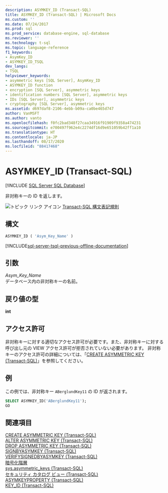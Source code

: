 ```yaml
---
description: ASYMKEY_ID (Transact-SQL)
title: ASYMKEY_ID (Transact-SQL) | Microsoft Docs
ms.custom: ''
ms.date: 07/24/2017
ms.prod: sql
ms.prod_service: database-engine, sql-database
ms.reviewer: ''
ms.technology: t-sql
ms.topic: language-reference
f1_keywords:
- AsymKey_ID
- ASYMKEY_ID_TSQL
dev_langs:
- TSQL
helpviewer_keywords:
- asymmetric keys [SQL Server], AsymKey_ID
- ASYMKEY_ID function
- encryption [SQL Server], asymmetric keys
- identification numbers [SQL Server], asymmetric keys
- IDs [SQL Server], asymmetric keys
- cryptography [SQL Server], asymmetric keys
ms.assetid: d697daf8-2106-4ebb-b09a-ca0be465d747
author: VanMSFT
ms.author: vanto
ms.openlocfilehash: f0fc2bad348f27caa34916f91909f9358a474231
ms.sourcegitcommit: e700497f962e4c2274df16d9e651059b42ff1a10
ms.translationtype: HT
ms.contentlocale: ja-JP
ms.lasthandoff: 08/17/2020
ms.locfileid: "88417468"
---
```

# <a name="asymkey_id-transact-sql"></a>ASYMKEY_ID (Transact-SQL)
[!INCLUDE [SQL Server SQL Database](../../includes/applies-to-version/sql-asdb.md)]

非対称キーの ID を返します。
  
![トピック リンク アイコン](../../database-engine/configure-windows/media/topic-link.gif "トピック リンク アイコン") [Transact-SQL 構文表記規則](../../t-sql/language-elements/transact-sql-syntax-conventions-transact-sql.md)
  
## <a name="syntax"></a>構文  
  
```sql
ASYMKEY_ID ( 'Asym_Key_Name' )  
```  
  
[!INCLUDE[sql-server-tsql-previous-offline-documentation](../../includes/sql-server-tsql-previous-offline-documentation.md)]

## <a name="arguments"></a>引数
*Asym_Key_Name*  
データベース内の非対称キーの名前。
  
## <a name="return-types"></a>戻り値の型
 **int**  
  
## <a name="permissions"></a>アクセス許可  
非対称キーに対する適切なアクセス許可が必要です。また、非対称キーに対する呼び出し元の VIEW アクセス許可が拒否されていない必要があります。 非対称キーのアクセス許可の詳細については、「[CREATE ASYMMETRIC KEY &#40;Transact-SQL&#41;](../../t-sql/statements/create-asymmetric-key-transact-sql.md)」を参照してください。
  
## <a name="examples"></a>例  
この例では、非対称キー `ABerglundKey11` の ID が返されます。
  
```sql
SELECT ASYMKEY_ID('ABerglundKey11');  
GO  
```  
  
## <a name="see-also"></a>関連項目
[CREATE ASYMMETRIC KEY &#40;Transact-SQL&#41;](../../t-sql/statements/create-asymmetric-key-transact-sql.md)  
[ALTER ASYMMETRIC KEY &#40;Transact-SQL&#41;](../../t-sql/statements/alter-asymmetric-key-transact-sql.md)  
[DROP ASYMMETRIC KEY &#40;Transact-SQL&#41;](../../t-sql/statements/drop-asymmetric-key-transact-sql.md)  
[SIGNBYASYMKEY &#40;Transact-SQL&#41;](../../t-sql/functions/signbyasymkey-transact-sql.md)  
[VERIFYSIGNEDBYASYMKEY &#40;Transact-SQL&#41;](../../t-sql/functions/verifysignedbyasymkey-transact-sql.md)  
[暗号化階層](../../relational-databases/security/encryption/encryption-hierarchy.md)  
[sys.asymmetric_keys &#40;Transact-SQL&#41;](../../relational-databases/system-catalog-views/sys-asymmetric-keys-transact-sql.md)  
[セキュリティ カタログ ビュー &#40;Transact-SQL&#41;](../../relational-databases/system-catalog-views/security-catalog-views-transact-sql.md)  
[ASYMKEYPROPERTY &#40;Transact-SQL&#41;](../../t-sql/functions/asymkeyproperty-transact-sql.md)  
[KEY_ID &#40;Transact-SQL&#41;](../../t-sql/functions/key-id-transact-sql.md)
  
  
